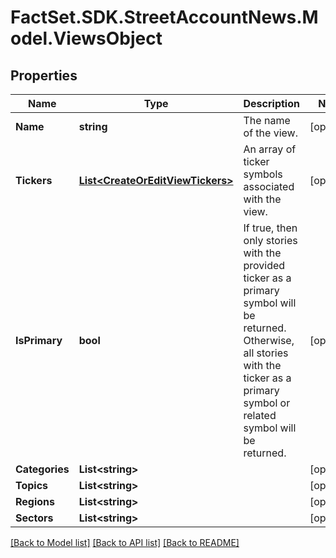 # FactSet.SDK.StreetAccountNews.Model.ViewsObject

## Properties

Name | Type | Description | Notes
------------ | ------------- | ------------- | -------------
**Name** | **string** | The name of the view. | [optional] 
**Tickers** | [**List&lt;CreateOrEditViewTickers&gt;**](CreateOrEditViewTickers.md) | An array of ticker symbols associated with the view. | [optional] 
**IsPrimary** | **bool** | If true, then only stories with the provided ticker as a primary symbol will be returned. Otherwise, all stories with the ticker as a primary symbol or related symbol will be returned.             | [optional] 
**Categories** | **List&lt;string&gt;** |  | [optional] 
**Topics** | **List&lt;string&gt;** |  | [optional] 
**Regions** | **List&lt;string&gt;** |  | [optional] 
**Sectors** | **List&lt;string&gt;** |  | [optional] 

[[Back to Model list]](../README.md#documentation-for-models) [[Back to API list]](../README.md#documentation-for-api-endpoints) [[Back to README]](../README.md)

